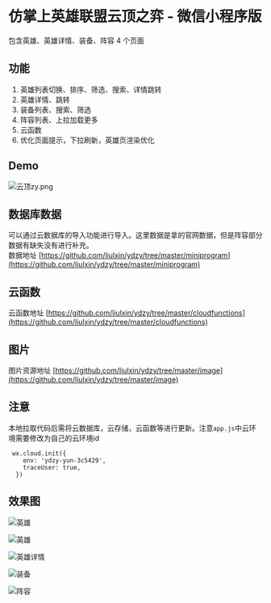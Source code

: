 # 仿掌上英雄联盟云顶之弈 - 微信小程序版

包含英雄、英雄详情、装备、阵容 4 个页面

## 功能
1. 英雄列表切换、排序、筛选、搜索、详情跳转
2. 英雄详情、跳转
3. 装备列表、搜索、筛选
4. 阵容列表、上拉加载更多
5. 云函数
6. 优化页面提示，下拉刷新，英雄页渲染优化

## Demo
![云顶zy.png](https://upload-images.jianshu.io/upload_images/9279065-f70a1eb8850d9a2a.png?imageMogr2/auto-orient/strip%7CimageView2/2/w/1240)

## 数据库数据
可以通过云数据库的导入功能进行导入。这里数据是拿的官网数据，但是阵容部分数据有缺失没有进行补充。  
数据地址 [https://github.com/liulxin/ydzy/tree/master/miniprogram](https://github.com/liulxin/ydzy/tree/master/miniprogram)

## 云函数
云函数地址 [https://github.com/liulxin/ydzy/tree/master/cloudfunctions](https://github.com/liulxin/ydzy/tree/master/cloudfunctions)

## 图片
图片资源地址 [https://github.com/liulxin/ydzy/tree/master/image](https://github.com/liulxin/ydzy/tree/master/image)

## 注意
本地拉取代码后需将云数据库，云存储，云函数等进行更新。注意`app.js`中云环境需要修改为自己的云环境id
```
 wx.cloud.init({
    env: 'ydzy-yun-3c5429',
    traceUser: true,
  })
```

## 效果图
![英雄](https://upload-images.jianshu.io/upload_images/9279065-0eeb805886895b83.png?imageMogr2/auto-orient/strip%7CimageView2/2/w/1240)

![英雄](https://upload-images.jianshu.io/upload_images/9279065-a90257966cefcaf7.png?imageMogr2/auto-orient/strip%7CimageView2/2/w/1240)

![英雄详情](https://upload-images.jianshu.io/upload_images/9279065-aa16ae983e817d0c.png?imageMogr2/auto-orient/strip%7CimageView2/2/w/1240)

![装备](https://upload-images.jianshu.io/upload_images/9279065-1215480fca7d0a37.png?imageMogr2/auto-orient/strip%7CimageView2/2/w/1240)

![阵容](https://upload-images.jianshu.io/upload_images/9279065-892fd79392838e8e.png?imageMogr2/auto-orient/strip%7CimageView2/2/w/1240)
